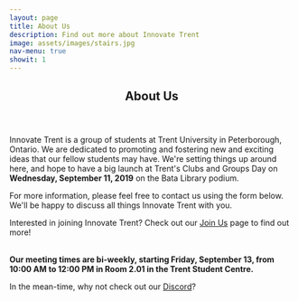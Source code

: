 ```yaml
---
layout: page
title: About Us
description: Find out more about Innovate Trent
image: assets/images/stairs.jpg
nav-menu: true
showit: 1
---
```


<!-- Main -->
<div id="main" class="alt">

<!-- One -->
<section id="one">
	<div class="inner">
		<header class="major">
			<h1>About Us</h1>
		</header>

<section id="two">
<article>
    <p>Innovate Trent is a group of students at Trent University in Peterborough, Ontario. We are dedicated to promoting and fostering new and exciting ideas that our fellow students may have. We're setting things up around here, and hope to have a big launch at Trent's Clubs and Groups Day on <strong>Wednesday, September 11, 2019</strong> on the Bata Library podium.</p>
    <p>For more information, please feel free to contact us using the form below. We'll be happy to discuss all things Innovate Trent with you.</p>
    <p>Interested in joining Innovate Trent? Check out our <a href="{{ site.url }}/join">Join Us</a> page to find out more!</p>
	<br />
	<strong>Our meeting times are bi-weekly, starting Friday, September 13, from 10:00 AM to 12:00 PM in Room
	2.01 in the Trent Student Centre.</strong>
	<p>In the mean-time, why not check out our <a href="{{ site.discord_url }}" target="_blank" rel="noreferrer">Discord</a>?</p>
</article>
</section>
</div>

